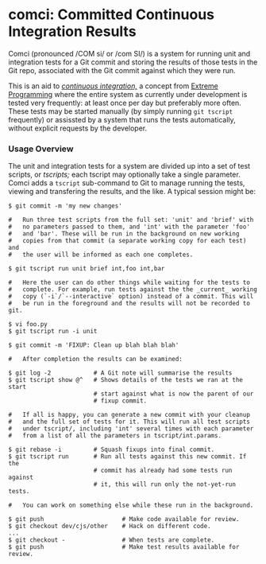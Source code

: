 comci: Committed Continuous Integration Results
===============================================

Comci (pronounced /COM si/ or /com SI/) is a system for running unit and
integration tests for a Git commit and storing the results of those tests
in the Git repo, associated with the Git commit against which they were
run.

This is an aid to [_continuous integration,_][ci] a concept from [Extreme
Programming][xp] where the entire system as currently under development is
tested very frequently: at least once per day but preferably more often.
These tests may be started manually (by simply running `git tscript`
frequently) or assissted by a system that runs the tests automatically,
without explicit requests by the developer.

### Usage Overview

The unit and integration tests for a system are divided up into a set of
test scripts, or _tscripts;_ each tscript may optionally take a single
parameter. Comci adds a `tscript` sub-command to Git to manage running the
tests, viewing and transfering the results, and the like. A typical
session might be:

    $ git commit -m 'my new changes'

    #   Run three test scripts from the full set: 'unit' and 'brief' with
    #   no parameters passed to them, and 'int' with the parameter 'foo'
    #   and 'bar'. These will be run in the background on new working
    #   copies from that commit (a separate working copy for each test) and
    #   the user will be informed as each one completes.

    $ git tscript run unit brief int,foo int,bar

    #   Here the user can do other things while waiting for the tests to
    #   complete. For example, run tests against the the _current_ working
    #   copy (`-i`/`--interactive` option) instead of a commit. This will
    #   be run in the foreground and the results will not be recorded to git.

    $ vi foo.py
    $ git tscript run -i unit

    $ git commit -m 'FIXUP: Clean up blah blah blah'

    #   After completion the results can be examined:

    $ git log -2            # A Git note will summarise the results
    $ git tscript show @^   # Shows details of the tests we ran at the start
                            # start against what is now the parent of our
                            # fixup commit.

    #   If all is happy, you can generate a new commit with your cleanup
    #   and the full set of tests for it. This will run all test scripts
    #   under tscript/, including 'int' several times with each parameter
    #   from a list of all the parameters in tscript/int.params.

    $ git rebase -i         # Squash fixups into final commit.
    $ git tscript run       # Run all tests against this new commit. If the
                            # commit has already had some tests run against
                            # it, this will run only the not-yet-run tests.

    #   You can work on something else while these run in the background.

    $ git push                      # Make code available for review.
    $ git checkout dev/cjs/other    # Hack on different code.
    ...
    $ git checkout -                # When tests are complete.
    $ git push                      # Make test results available for review.



<!-------------------------------------------------------------------->
[ci]: https://en.wikipedia.org/wiki/Continuous_integration
[xp]: https://en.wikipedia.org/wiki/Extreme_programming
